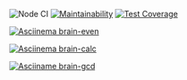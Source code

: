 ![Node CI](https://github.com/ist0mina/frontend-project-lvl1/workflows/Node%20CI/badge.svg)
[![Maintainability](https://api.codeclimate.com/v1/badges/871ea83715f951d1195a/maintainability)](https://codeclimate.com/github/ist0mina/frontend-project-lvl1/maintainability)
[![Test Coverage](https://api.codeclimate.com/v1/badges/871ea83715f951d1195a/test_coverage)](https://codeclimate.com/github/ist0mina/frontend-project-lvl1/test_coverage)

[![Asciinema brain-even](https://asciinema.org/a/1FHI9nK4PgeM5x6aDLa7lfIYF)](https://asciinema.org/a/1FHI9nK4PgeM5x6aDLa7lfIYF)

[![Asciinema brain-calc](https://asciinema.org/a/YTUqbOteQ0LabviiFoFV5aWGl)](https://asciinema.org/a/YTUqbOteQ0LabviiFoFV5aWGl)

[![Asciiname brain-gcd](https://asciinema.org/a/Yf4h7rUSzS0K3pmlOqaEjXP4N)](https://asciinema.org/a/Yf4h7rUSzS0K3pmlOqaEjXP4N)
